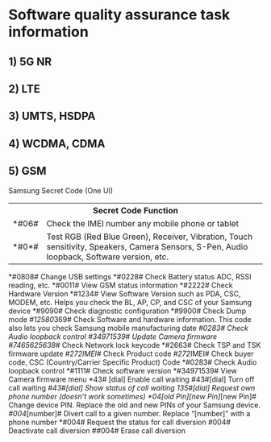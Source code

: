 # Software quality assurance task information

## 1) 5G NR

## 2) LTE

## 3) UMTS, HSDPA

## 4) WCDMA, CDMA

## 5) GSM


Samsung Secret Code (One UI)



<table style="width:100%">
  <tr>
    <th colspan="2">Secret Code Function</th>
  </tr>
  <tr>
    <td>*#06#</td>
    <td>Check the IMEI number any mobile phone or tablet</td>
  </tr>
  <tr>
    <td>*#0*#</td>
    <td>Test RGB (Red Blue Green), Receiver, Vibration, Touch sensitivity, Speakers, Camera Sensors, S-Pen, Audio loopback,  Software version, etc.</td>
  </tr>
</table>
	

*#0808#	Change USB settings
*#0228#	Check Battery status ADC, RSSI reading, etc.
*#0011#	View GSM status information
*#2222#	Check Hardware Version
*#1234#	View Software Version such as PDA, CSC, MODEM, etc. Helps you check the BL, AP, CP, and CSC of your Samsung device
*#9090#	Check diagnostic configuration
*#9900#	Check Dump mode
*#12580*369#	Check Software and hardware information. This code also lets you check Samsung mobile manufacturing date
 *#0283#	Check Audio loopback control
*#34971539#	Update Camera firmware
#7465625*638*#	Check Network lock keycode
*#2663#	Check TSP and TSK firmware update
*#272IMEI#*	Check Product code
*#272*IMEI#	Check buyer code, CSC (Country/Carrier Specific Product) Code
*#0283#	Check Audio loopback control
*#1111#	Check software version
*#34971539#	View Camera firmware menu
*43# [dial]	Enable call waiting
#43#[dial]	Turn off call waiting
*#43#[dial]	Show status of call waiting
*135#[dial]	Request own phone number (doesn’t work sometimes)
**04*[old Pin]*[new Pin]*[new Pin]#	Change device PIN. Replace the old and new PINs of your Samsung device.
*#004*[number]#	Divert call to a given number. Replace “[number]” with a phone number
*#004#	Request the status for call diversion
#004#	Deactivate call diversion
##004#	Erase call diversion
